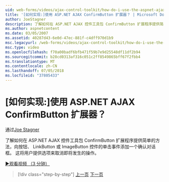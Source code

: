 ```yaml
---
uid: web-forms/videos/ajax-control-toolkit/how-do-i-use-the-aspnet-ajax-confirmbutton-extender
title: '[如何实现:]使用 ASP.NET AJAX ConfirmButton 扩展器？ | Microsoft Docs'
author: JoeStagner
description: 了解如何在 ASP.NET AJAX 控件工具包 ConfirmButton 扩展程序提供简单的方法向一个按钮，L.的单击事件添加一个确认对话框...
ms.author: aspnetcontent
ms.date: 03/05/2007
ms.assetid: 40287d43-6e0d-47ec-881f-c4dff970d1b9
msc.legacyurl: /web-forms/videos/ajax-control-toolkit/how-do-i-use-the-aspnet-ajax-confirmbutton-extender
msc.type: video
ms.openlocfilehash: f70a00badf6bfb471f59b7e9d25548df11df2b94
ms.sourcegitcommit: b28cd0313af316c051c2ff8549865bff67f2fbb4
ms.translationtype: MT
ms.contentlocale: zh-CN
ms.lasthandoff: 07/05/2018
ms.locfileid: "37805433"
---
```

<a name="how-do-i-use-the-aspnet-ajax-confirmbutton-extender"></a>[如何实现:]使用 ASP.NET AJAX ConfirmButton 扩展器？
====================
通过[Joe Stagner](https://github.com/JoeStagner)

了解如何在 ASP.NET AJAX 控件工具包 ConfirmButton 扩展程序提供简单的方法，向按钮、 LinkButton 或 ImageButton 控件的单击事件添加一个确认对话框。 这将用户提供选项来取消即将发生的操作。

[&#9654;观看视频 （3 分钟）](https://channel9.msdn.com/Blogs/ASP-NET-Site-Videos/how-do-i-use-the-aspnet-ajax-confirmbutton-extender)

> [!div class="step-by-step"]
> [上一页](how-do-i-get-started-with-the-aspnet-ajax-animation-extender-control.md)
> [下一页](how-do-i-use-the-aspnet-ajax-slider-control.md)
